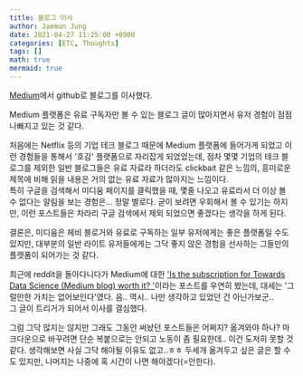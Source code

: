 ```yaml
---
title: 블로그 이사
author: Jaemun Jung
date: 2021-04-27 11:25:00 +0900
categories: [ETC, Thoughts]
tags: []
math: true
mermaid: true
---
```


 [Medium](https://jaemunbro.medium.com/)에서 github로 블로그를 이사했다.
 
 Medium 플랫폼은 유료 구독자만 볼 수 있는 블로그 글이 많아지면서 유저 경험이 점점 나빠지고 있는 것 같다.
 
 처음에는 Netflix 등의 기업 테크 블로그 때문에 Medium 플랫폼에 들어가게 되었고 이런 경험들을 통해서 '호감' 플랫폼으로 자리잡게 되었었는데, 점차 몇몇 기업의 테크 블로그를 제외한 일반 블로그들은 유료 자료라 하더라도 clickbait 같은 느낌의, 흥미로운 제목에 비해 읽을 내용은 거의 없는 유료 자료가 많아지는 느낌이다.  
 특히 구글을 검색해서 미디움 페이지를 클릭했을 때, 몇줄 나오고 유료라서 더 이상 볼 수 없다는 알림을 보는 경험은... 정말 별로다. 굳이 보려면 우회해서 볼 수 있기는 하지만, 이런 포스트들은 차라리 구글 검색에서 제외 되었으면 좋겠다는 생각을 하게 된다. 

 결론은, 미디움은 헤비 블로거와 유료로 구독하는 일부 유저에게는 좋은 플랫폼일 수도 있지만, 대부분의 일반 라이트 유저들에게는 그닥 좋지 않은 경험을 선사하는 그들만의 플랫폼이 되어가는 것 같다.
  
 최근에 reddit을 돌아다니다가 Medium에 대한 ['Is the subscription for Towards Data Science (Medium blog) worth it?
'](https://www.reddit.com/r/datascience/comments/mam99b/is_the_subscription_for_towards_data_science/)이라는 포스트를 우연히 봤는데, 대세는 '그럴만한 가치는 없어보인다'였다.
 음.. 역시.. 나만 생각하고 있었던 건 아닌가보군..  
 그 글이 트리거가 되어서 이사를 결심했다.

 그럼 그닥 많지는 않지만 그래도 그동안 써놨던 포스트들은 어쩌지? 옮겨와야 하나? 마크다운으로 바꾸려면 단순 복붙으로는 안되고 노동이 좀 필요한데.. 이건 도저히 못할 것 같다. 생각해보면 사실 그닥 해야될 이유도 없고..ㅎㅎ 두세개 옮겨두고 싶은 글은 할 수도 있지만, 나머지는 나중에 혹 시간이 나면 해야겠다(=안한다).